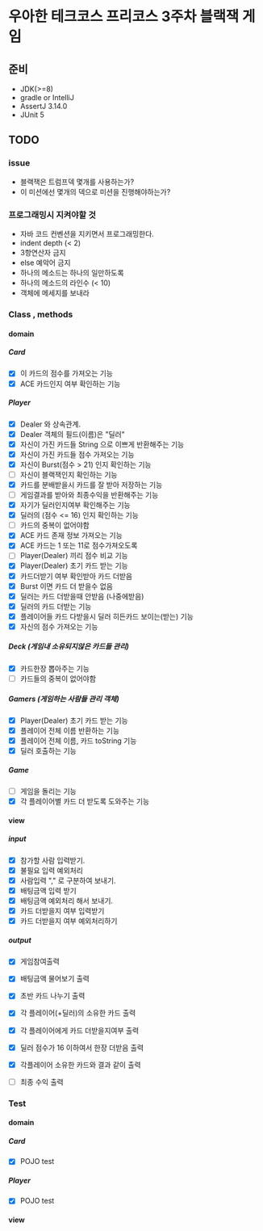 # 우아한 테크코스 프리코스 3주차 블랙잭 게임

## 준비

- JDK(>=8)
- gradle or IntelliJ
- AssertJ 3.14.0
- JUnit 5

## TODO

### issue

- 블랙잭은 트럼프덱 몇개를 사용하는가?
- 이 미션에선 몇개의 덱으로 미션을 진행해야하는가?

### 프로그래밍시 지켜야할 것

- 자바 코드 컨벤션을 지키면서 프로그래밍한다.
- indent depth (< 2)
- 3항연산자 금지
- else 예악어 금지
- 하나의 메소드는 하나의 일만하도록
- 하나의 메소드의 라인수 (< 10)
- 객체에 메세지를 보내라

### Class , methods

#### domain

##### Card

- [x] 이 카드의 점수를 가져오는 기능
- [x] ACE 카드인지 여부 확인하는 기능

##### Player

- [x] Dealer 와 상속관계.
- [x] Dealer 객체의 필드(이름)은 "딜러"
- [x] 자신이 가진 카드들 String 으로 이쁘게 반환해주는 기능
- [x] 자신이 가진 카드들 점수 가져오는 기능
- [x] 자신이 Burst(점수 > 21) 인지 확인하는 기능
- [ ] 자신이 블랙잭인지 확인하는 기능
- [x] 카드를 분배받을시 카드를 잘 받아 저장하는 기능
- [ ] 게임결과를 받아와 최종수익을 반환해주는 기능
- [x] 자기가 딜러인지여부 확인해주는 기능
- [x] 딜러의 (점수 <= 16) 인지 확인하는 기능
- [ ] 카드의 중복이 없어야함
- [x] ACE 카드 존재 정보 가져오는 기능
- [x] ACE 카드는 1 또는 11로 점수가져오도록
- [ ] Player(Dealer) 끼리 점수 비교 기능
- [x] Player(Dealer) 초기 카드 받는 기능
- [x] 카드더받기 여부 확인받아 카드 더받음
- [x] Burst 이면 카드 더 받을수 없음
- [x] 딜러는 카드 더받을때 안받음 (나중에받음)
- [x] 딜러의 카드 더받는 기능
- [x] 플레이어들 카드 다받을시 딜러 히든카드 보이는(받는) 기능
- [x] 자신의 점수 가져오는 기능

##### Deck (게임내 소유되지않은 카드들 관리)

- [x] 카드한장 뽑아주는 기능
- [ ] 카드들의 중복이 없어야함

##### Gamers (게임하는 사람들 관리 객체)

- [x] Player(Dealer) 초기 카드 받는 기능
- [x] 플레이어 전체 이름 반환하는 기능
- [x] 플레이어 전체 이름, 카드 toString 기능
- [x] 딜러 호출하는 기능

##### Game

- [ ] 게임을 돌리는 기능
- [x] 각 플레이어별 카드 더 받도록 도와주는 기능

#### view

##### input

- [x] 참가할 사람 입력받기.
- [x] 불필요 입력 예외처리
- [x] 사람입력 "," 로 구분하여 보내기.
- [x] 배팅금액 입력 받기
- [x] 배팅금액 예외처리 해서 보내기.
- [x] 카드 더받을지 여부 입력받기
- [x] 카드 더받을지 여부 예외처리하기

##### output

- [x] 게임참여출력
- [x] 배팅금액 물어보기 출력
- [x] 초반 카드 나누기 출력
- [x] 각 플레이어(+딜러)의 소유한 카드 출력
- [x] 각 플레이어에게 카드 더받을지여부 출력
- [x] 딜러 점수가 16 이하여서 한장 더받음 출력
- [x] 각플레이어 소유한 카드와 결과 같이 출력
- [ ] 최종 수익 출력


### Test

#### domain

##### Card

- [x] POJO test

##### Player

- [x] POJO test

#### view
